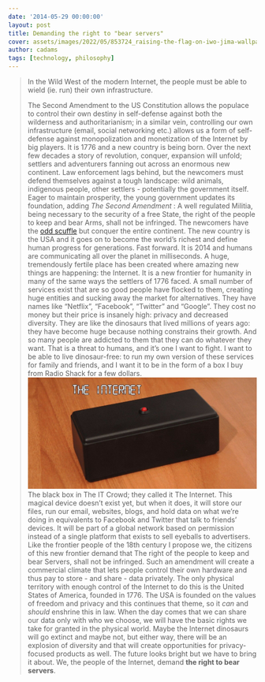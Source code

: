 ```yaml
---
date: '2014-05-29 00:00:00'
layout: post
title: Demanding the right to "bear servers"
cover: assets/images/2022/05/853724_raising-the-flag-on-iwo-jima-wallpaper-joe-rosenthal-photography_1920x1200_h_o.jpeg
author: cadams
tags: [technology, philosophy]
---
```

> In the Wild West of the modern Internet, the people must be able to wield (ie. run) their own infrastructure.  
>   
> The Second Amendment to the US Constitution allows the populace to control their own destiny in self-defense against both the wilderness and authoritarianism; in a similar vein, controlling our own infrastructure (email, social networking etc.) allows us a form of self-defense against monopolization and monetization of the Internet by big players.
It is 1776 and a new country is being born. Over the next few decades a story of revolution, conquer, expansion will unfold; settlers and adventurers fanning out across an enormous new continent. Law enforcement lags behind, but the newcomers must defend themselves against a tough landscape: wild animals, indigenous people, other settlers - potentially the government itself. Eager to maintain prosperity, the young government updates its foundation, adding _The Second Amendment_ :
> A well regulated Militia, being necessary to the security of a free State, the right of the people to keep and bear Arms, shall not be infringed.
The newcomers have the [odd scuffle](http://en.wikipedia.org/wiki/Battle_of_the_Alamo) but conquer the entire continent. The new country is the USA and it goes on to become the world’s richest and define human progress for generations.
Fast forward.
It is 2014 and humans are communicating all over the planet in milliseconds. A huge, tremendously fertile place has been created where amazing new things are happening: the Internet. It is a new frontier for humanity in many of the same ways the settlers of 1776 faced.
A small number of services exist that are so good people have flocked to them, creating huge entities and sucking away the market for alternatives. They have names like “Netflix”, “Facebook”, “Twitter” and “Google”. They cost no money but their price is insanely high: privacy and decreased diversity.
They are like the dinosaurs that lived millions of years ago: they have become huge because nothing constrains their growth. And so many people are addicted to them that they can do whatever they want.
That is a threat to humans, and it’s one I want to fight. I want to be able to live dinosaur-free: to run my own version of these services for family and friends, and I want it to be in the form of a box I buy from Radio Shack for a few dollars.
![](/assets/images/2022/05/s-l1600-1.jpeg)The black box in The IT Crowd; they called it The Internet.
This magical device doesn’t exist yet, but when it does, it will store our files, run our email, websites, blogs, and hold data on what we’re doing in equivalents to Facebook and Twitter that talk to friends’ devices. It will be part of a global network based on permission instead of a single platform that exists to sell eyeballs to advertisers. Like the frontier people of the 18th century I propose we, the citizens of this new frontier demand that
> The right of the people to keep and bear Servers, shall not be infringed.
Such an amendment will create a commercial climate that lets people control their own hardware and thus pay to store - and share - data privately. The only physical territory with enough control of the Internet to do this is the United States of America, founded in 1776. The USA is founded on the values of freedom and privacy and this continues that theme, so it _can_ and _should_ enshrine this in law.
When the day comes that we can share our data only with who we choose, we will have the basic rights we take for granted in the physical world. Maybe the Internet dinosaurs will go extinct and maybe not, but either way, there will be an explosion of diversity and that will create opportunities for privacy-focused products as well. The future looks bright but we have to bring it about.
We, the people of the Internet, demand **the right to bear servers**.
